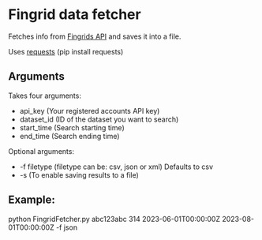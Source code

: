 # Fingrid data fetcher
Fetches info from [Fingrids API](https://data.fingrid.fi/fi/pages/api) and saves it into a file.

Uses [requests](https://pypi.org/project/requests/) (pip install requests)

## Arguments
Takes four arguments:
- api_key (Your registered accounts API key)
- dataset_id (ID of the dataset you want to search)
- start_time (Search starting time)
- end_time (Search ending time)

Optional arguments:
- -f filetype (filetype can be: csv, json or xml) Defaults to csv
- -s (To enable saving results to a file)

## Example: 
python FingridFetcher.py abc123abc 314 2023-06-01T00:00:00Z 2023-08-01T00:00:00Z -f json
